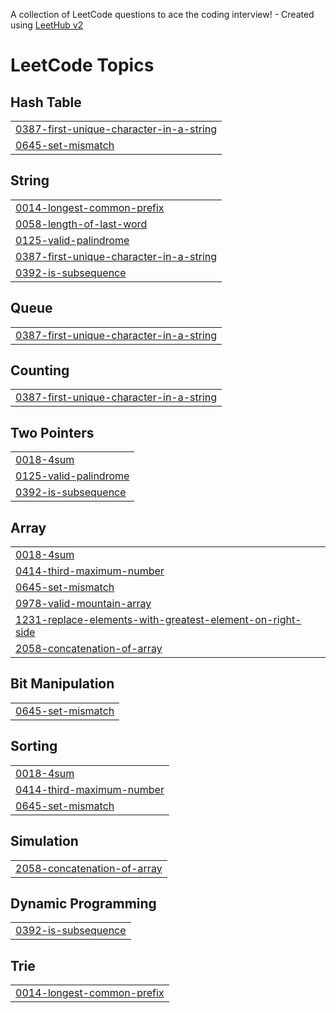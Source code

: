 A collection of LeetCode questions to ace the coding interview! - Created using [LeetHub v2](https://github.com/arunbhardwaj/LeetHub-2.0)
<!---LeetCode Topics Start-->
# LeetCode Topics
## Hash Table
|  |
| ------- |
| [0387-first-unique-character-in-a-string](https://github.com/toufiq-dev/leetcode-practices/tree/master/0387-first-unique-character-in-a-string) |
| [0645-set-mismatch](https://github.com/toufiq-dev/leetcode-practices/tree/master/0645-set-mismatch) |
## String
|  |
| ------- |
| [0014-longest-common-prefix](https://github.com/toufiq-dev/leetcode-practices/tree/master/0014-longest-common-prefix) |
| [0058-length-of-last-word](https://github.com/toufiq-dev/leetcode-practices/tree/master/0058-length-of-last-word) |
| [0125-valid-palindrome](https://github.com/toufiq-dev/leetcode-practices/tree/master/0125-valid-palindrome) |
| [0387-first-unique-character-in-a-string](https://github.com/toufiq-dev/leetcode-practices/tree/master/0387-first-unique-character-in-a-string) |
| [0392-is-subsequence](https://github.com/toufiq-dev/leetcode-practices/tree/master/0392-is-subsequence) |
## Queue
|  |
| ------- |
| [0387-first-unique-character-in-a-string](https://github.com/toufiq-dev/leetcode-practices/tree/master/0387-first-unique-character-in-a-string) |
## Counting
|  |
| ------- |
| [0387-first-unique-character-in-a-string](https://github.com/toufiq-dev/leetcode-practices/tree/master/0387-first-unique-character-in-a-string) |
## Two Pointers
|  |
| ------- |
| [0018-4sum](https://github.com/toufiq-dev/leetcode-practices/tree/master/0018-4sum) |
| [0125-valid-palindrome](https://github.com/toufiq-dev/leetcode-practices/tree/master/0125-valid-palindrome) |
| [0392-is-subsequence](https://github.com/toufiq-dev/leetcode-practices/tree/master/0392-is-subsequence) |
## Array
|  |
| ------- |
| [0018-4sum](https://github.com/toufiq-dev/leetcode-practices/tree/master/0018-4sum) |
| [0414-third-maximum-number](https://github.com/toufiq-dev/leetcode-practices/tree/master/0414-third-maximum-number) |
| [0645-set-mismatch](https://github.com/toufiq-dev/leetcode-practices/tree/master/0645-set-mismatch) |
| [0978-valid-mountain-array](https://github.com/toufiq-dev/leetcode-practices/tree/master/0978-valid-mountain-array) |
| [1231-replace-elements-with-greatest-element-on-right-side](https://github.com/toufiq-dev/leetcode-practices/tree/master/1231-replace-elements-with-greatest-element-on-right-side) |
| [2058-concatenation-of-array](https://github.com/toufiq-dev/leetcode-practices/tree/master/2058-concatenation-of-array) |
## Bit Manipulation
|  |
| ------- |
| [0645-set-mismatch](https://github.com/toufiq-dev/leetcode-practices/tree/master/0645-set-mismatch) |
## Sorting
|  |
| ------- |
| [0018-4sum](https://github.com/toufiq-dev/leetcode-practices/tree/master/0018-4sum) |
| [0414-third-maximum-number](https://github.com/toufiq-dev/leetcode-practices/tree/master/0414-third-maximum-number) |
| [0645-set-mismatch](https://github.com/toufiq-dev/leetcode-practices/tree/master/0645-set-mismatch) |
## Simulation
|  |
| ------- |
| [2058-concatenation-of-array](https://github.com/toufiq-dev/leetcode-practices/tree/master/2058-concatenation-of-array) |
## Dynamic Programming
|  |
| ------- |
| [0392-is-subsequence](https://github.com/toufiq-dev/leetcode-practices/tree/master/0392-is-subsequence) |
## Trie
|  |
| ------- |
| [0014-longest-common-prefix](https://github.com/toufiq-dev/leetcode-practices/tree/master/0014-longest-common-prefix) |
<!---LeetCode Topics End-->